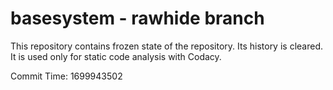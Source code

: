 # basesystem - rawhide branch

This repository contains frozen state of the repository.
Its history is cleared. It is used only for static code
analysis with Codacy.

Commit Time: 1699943502